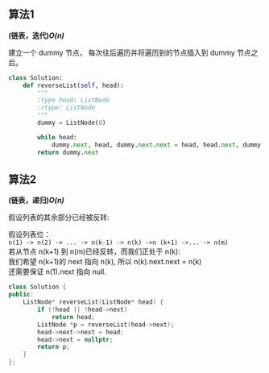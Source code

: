 ## 算法1

**(链表，迭代)*O(n)***

建立一个 dummy 节点， 每次往后遍历并将遍历到的节点插入到 dummy 节点之后。

```Python
class Solution:
    def reverseList(self, head):
        """
        :type head: ListNode
        :rtype: ListNode
        """
        dummy = ListNode(0)

        while head:
            dummy.next, head, dummy.next.next = head, head.next, dummy.next
        return dummy.next
```

## 算法2

**(链表，递归)*O(n)***

假设列表的其余部分已经被反转:

假设列表位：<br>
    ```n(1) -> n(2) -> ... -> n(k-1) -> n(k) ->n (k+1) ->... -> n(m)```<br>
若从节点 n(k+1) 到 n(m)已经反转，而我们正处于 n(k):<br>
我们希望 n(k+1)的 next 指向 n(k), 所以 n(k).next.next = n(k)<br>
还需要保证 n(1).next 指向 null.

```CPP
class Solution {
public:
    ListNode* reverseList(ListNode* head) {
        if (!head || !head->next)
            return head;
        ListNode *p = reverseList(head->next);
        head->next->next = head;
        head->next = nullptr;
        return p;
    }
};
```
